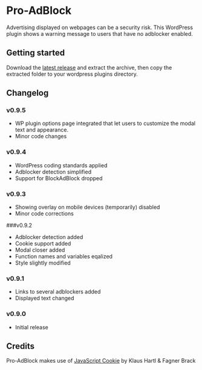 # Pro-AdBlock

Advertising displayed on webpages can be a security risk. This WordPress plugin shows a warning message to users that have no adblocker enabled.

## Getting started

Download the [latest release](https://github.com/crxproject/pro-adblock/releases/tag/v0.9.5) and extract the archive, then copy the extracted folder to your wordpress plugins directory.

## Changelog

### v0.9.5

* WP plugin options page integrated that let users to customize the modal text and appearance.
* Minor code changes

### v0.9.4

* WordPress coding standards applied
* Adblocker detection simplified
* Support for BlockAdBlock dropped

### v0.9.3

* Showing overlay on mobile devices (temporarily) disabled
* Minor code corrections

###v0.9.2

* Adblocker detection added
* Cookie support added
* Modal closer added
* Function names and variables eqalized
* Style slightly modified

### v0.9.1

* Links to several adblockers added
* Displayed text changed

### v0.9.0

* Initial release

## Credits

Pro-AdBlock makes use of [JavaScript Cookie](https://github.com/js-cookie/js-cookie) by Klaus Hartl & Fagner Brack
